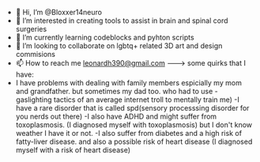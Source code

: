 - 👋 Hi, I’m @Bloxxer14neuro
- 👀 I’m interested in creating tools to assist in brain and spinal cord surgeries
- 🌱 I’m currently learning codeblocks and pyhton scripts
- 💞️ I’m looking to collaborate on lgbtq+ related 3D art and design commisions
- 📫 How to reach me leonardh390@gmail.com
--->
some quirks that I have:
 - I have problems with dealing with family members espicially my mom and grandfather. but sometimes my dad too. who had to use -    gaslighting tactics of an average internet troll to mentally train me)
 -I have a rare disorder that is called spd(sensory processsing disorder for you nerds out there)
 -I also have ADHD and might suffer from toxoplasmosis. (I diagnosed myself with toxoplasmosis) but I don't know weather I have it    or not.
  -I also suffer from diabetes and a high risk of fatty-liver disease. and also a possible risk of heart disease (I diagnosed        myself with a risk of heart disease)
